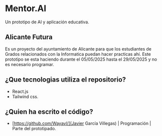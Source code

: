 # Mentor.AI
Un prototipo de AI y aplicación educativa.
## Alicante Futura
Es un proyecto del ayuntamiento de Alicante para que los estudiantes de Grados relacionados con la Informatica puedan hacer practicas ahí.
Este prototipo se esta haciendo durante el 05/05/2025 hasta el 29/05/2025 y no es necesario programar.
## ¿Que tecnologias utiliza el repositorio?
- React.js
- Tailwind css.

## ¿Quien ha escrito el código? 
- [https://github.com/Wayavl/](Javier García Villegas) | Programación | Parte del prototipado.
